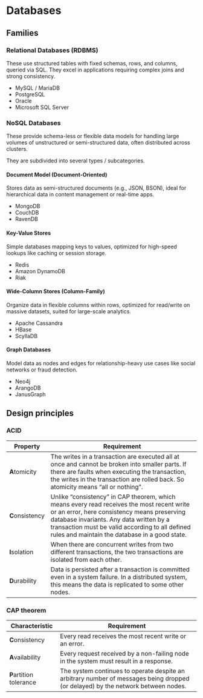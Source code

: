 # Databases

## Families

### Relational Databases (RDBMS)

These use structured tables with fixed schemas, rows, and columns, queried via SQL.
They excel in applications requiring complex joins and strong consistency.

* MySQL / MariaDB
* PostgreSQL
* Oracle
* Microsoft SQL Server

### NoSQL Databases

These provide schema-less or flexible data models for handling large volumes of unstructured or semi-structured data, often distributed across clusters.

They are subdivided into several types / subcategories.

#### Document Model (Document-Oriented)

Stores data as semi-structured documents (e.g., JSON, BSON), ideal for hierarchical data in content management or real-time apps.

* MongoDB
* CouchDB
* RavenDB

#### Key-Value Stores

Simple databases mapping keys to values, optimized for high-speed lookups like caching or session storage.

* Redis
* Amazon DynamoDB
* Riak

#### Wide-Column Stores (Column-Family)

Organize data in flexible columns within rows, optimized for read/write on massive datasets, suited for large-scale analytics.

* Apache Cassandra
* HBase
* ScyllaDB

#### Graph Databases

Model data as nodes and edges for relationship-heavy use cases like social networks or fraud detection.

* Neo4j
* ArangoDB
* JanusGraph

## Design principles

### ACID

Property        | Requirement
----------------|------------
**A**tomicity   | The writes in a transaction are executed all at once and cannot be broken into smaller parts. If there are faults when executing the transaction, the writes in the transaction are rolled back. So atomicity means “all or nothing”.
**C**onsistency | Unlike “consistency” in CAP theorem, which means every read receives the most recent write or an error, here consistency means preserving database invariants. Any data written by a transaction must be valid according to all defined rules and maintain the database in a good state.
**I**solation   | When there are concurrent writes from two different transactions, the two transactions are isolated from each other.
**D**urability  | Data is persisted after a transaction is committed even in a system failure. In a distributed system, this means the data is replicated to some other nodes.

### CAP theorem

Characteristic          | Requirement
------------------------|------------
**C**onsistency         | Every read receives the most recent write or an error.
**A**vailability        | Every request received by a non-failing node in the system must result in a response.
**P**artition tolerance | The system continues to operate despite an arbitrary number of messages being dropped (or delayed) by the network between nodes.
